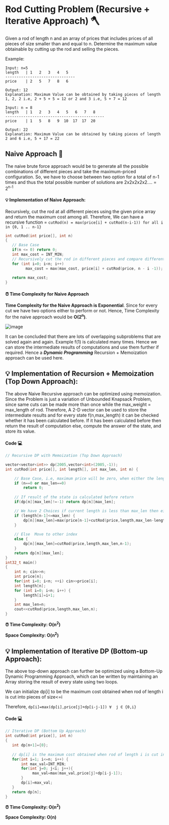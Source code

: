 # Rod Cutting Problem (Recursive + Iterative Approach) 🪓

<!-- ## Definition -->

Given a rod of length n and an array of prices that includes prices of all pieces of size smaller than and equal to n. 
Determine the maximum value obtainable by cutting up the rod and selling the pieces.

Example: 
``` 
Input: n=5
length   | 1   2   3   4   5
-------------------------------
price    | 2   5   7   8   6

Output: 12
Explanation: Maximum Value can be obtained by taking pieces of length 1, 2, 2 i.e, 2 + 5 + 5 = 12 or 2 and 3 i.e, 5 + 7 = 12 

Input: n = 8
length   | 1   2   3   4   5   6   7   8  
--------------------------------------------
price    | 1   5   8   9  10  17  17  20

Output: 22
Explanation: Maximum Value can be obtained by taking pieces of length 2 and 6 i.e, 5 + 17 = 22
```

## Naive Approach 🧠

The naive brute force approach would be to generate all the possible combinations of different pieces and take the maximum-priced configuration. 
So, we have to choose between two option for a total of n-1 times and thus the total possible number of solutions are 2x2x2x2x2.... = 2<sup>n-1</sup>


#### 💡 Implementation of Naive Approach: 

Recursively, cut the rod at all different pieces using the given price array and return the maximum cost among all. 
Therefore, We can have a recursive function = `cutRod(n) = max(price[i] + cutRod(n-i-1)) for all i in {0, 1 .. n-1}`

```c++
int cutRod(int price[], int n)
{
   // Base Case
   if(n <= 0) return 0;
   int max_cost = INT_MIN;
   // Recursively cut the rod in different pieces and compare different configurations
   for (int i=0; i<n; i++)
         max_cost = max(max_cost, price[i] + cutRod(price, n - i -1));
 
   return max_cost;
}
```

#### ⏰ Time Complexity for Naive Approach 

__Time Complexity for the Naive Approach is Exponential__. Since for every cut we have two options either to perform or not. Hence, Time Complexity for the naive approach would be **O(2<sup>n</sup>)**.

![image](https://user-images.githubusercontent.com/58984074/135901814-5985dea6-bc84-4e73-960e-517737e8e4fc.png)

It can be concluded that there are lots of overlapping subproblems that are solved again and again. Example f(1) is calculated many times. Hence we can store the intermediate results of computations and use them further if required. 
Hence a **_Dynamic Programming_** Recursion + Memoization approach can be used here.  


## 💡 Implementation of Recursion + Memoization (Top Down Approach):

The above Naive Recursive approach can be optimized using memoization. Since the Problem is just a variation of Unbounded Knapsack Problem, since same cuts can be made more than once while the max_weight = max_length of rod. 
Therefore, A 2-D vector can be used to store the intermediate results and for every state f(n,max_length) it can be checked whether it has been calculated before. 
If it has been calculated before then return the result of computation else, compute the answer of the state, and store its value.  

#### Code 💻 

```c++
// Recursive DP with Memoization (Top Down Approach) 

vector<vector<int>> dp(2005,vector<int>(2005,-1));
int cutRod(int price[], int length[], int max_len, int n) {

    // Base Case, i.e, maximum price will be zero, when either the length of the rod is zero or price is zero.
    if (n==0 or max_len==0)
        return 0;
    
    // If result of the state is calculated before return 
    if(dp[n][max_len]!=-1) return dp[n][max_len];

    // We have 2 Choices if current length is less than max_len then either take it or not
    if (length[n-1]<=max_len) {
        dp[n][max_len]=max(price[n-1]+cutRod(price,length,max_len-length[n-1],n),cutRod(price,length, max_len,n-1));
    }
 
    // Else  Move to other index
    else {
        dp[n][max_len]=cutRod(price,length,max_len,n-1);
    }
    return dp[n][max_len];
}
int32_t main()
{
    int n; cin>>n;
    int price[n];
    for(int i=0; i<n; ++i) cin>>price[i];
    int length[n];
    for (int i=0; i<n; i++) {
        length[i]=i+1;
    }
    int max_len=n;
    cout<<cutRod(price,length,max_len,n);
}
```

**⏰ Time Complexity: O(n<sup>2</sup>)**

**Space Complexity: O(n<sup>2</sup>)**

## 💡 Implementation of Iterative DP (Bottom-up Approach):

The above top-down approach can further be optimized using a Bottom-Up Dynamic Programming Approach, which can be written by maintaining an Array storing the result of every state using two loops.

We can initialize dp[i] to be the maximum cost obtained when rod of length i is cut into pieces of size<=i

Therefore, `dp[i]=max(dp[i],price[j]+dp[i-j-1]) ∀  j ∈ {0,i}`

####  Code 💻

```c++
// Iterative DP (Bottom Up Approach) 
int cutRod(int price[], int n)
{
   int dp[n+1]={0};
 
   // dp[i] is the maximum cost obtained when rod of length i is cut into pieces of size <=i 
   for(int i=1; i<=n; i++) {
       int max_val=INT_MIN;
       for(int j=0; j<i; j++){
            max_val=max(max_val,price[j]+dp[i-j-1]);
       }
       dp[i]=max_val;
   }
   return dp[n];
}
```

**⏰ Time Complexity: O(n<sup>2</sup>)**

**Space Complexity: O(n)**
